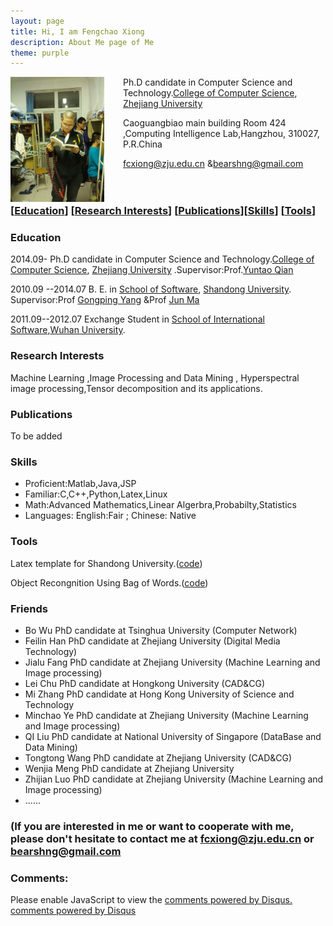 ```yaml
---
layout: page
title: Hi, I am Fengchao Xiong
description: About Me page of Me
theme: purple
---
```


<img src="/assets/images/pic.png" style="width:150px;height:200px;vertical-align:middle;float:left;margin-right:30px"> Ph.D candidate in Computer Science and Technology.<a href="http://www.cs.zju.edu.cn/">College of Computer Science</a>, <a href="http://www.zju.edu.cn/">Zhejiang University</a> 

Caoguangbiao main building Room 424 ,Computing Intelligence Lab,Hangzhou, 310027, P.R.China

<a href="mailto:fcxiong@zju.edu.cn">fcxiong@zju.edu.cn</a> &amp;<a href="mailto:bearshng@gmail.com">bearshng@gmail.com</a>
<br/><br/><br/>
<h3><a id="education-research-interests-publicationsskills-tools" class="anchor" href="#education-research-interests-publicationsskills-tools" aria-hidden="true"><span class="octicon octicon-link"></span></a>[<a href="#Education">Education</a>] [<a href="#Research">Research Interests</a>] [<a href="#Publications">Publications</a>][<a href="#Skills">Skills</a>] [<a href="#Tools">Tools</a>]</h3>

<h3>
<a id="education" class="anchor"  aria-hidden="true" name="Education"><span class="octicon octicon-link"></span>Education</a></h3>

<p>2014.09- Ph.D candidate in Computer Science and Technology.<a href="http://www.cs.zju.edu.cn/">College of Computer Science</a>, <a href="http://www.zju.edu.cn/">Zhejiang University</a> .Supervisor:Prof.<a href="http://www.cs.zju.edu.cn/people/qianyt/qianyt.htm">Yuntao Qian</a></p>

<p>2010.09 --2014.07 B. E. in <a href="http://www.sc.sdu.edu.cn/default.do"> School of Software</a>, <a href="http://www.sdu.edu.cn/"> Shandong University</a>. Supervisor:Prof <a href="http://mla.sdu.edu.cn/ygp.html"> Gongping Yang</a> &amp;Prof <a href="http://ir.sdu.edu.cn/%7Ejunma/%7Ejunma_en.htm">Jun Ma</a></p>

<p>2011.09--2012.07 Exchange Student in <a href="http://iss.whu.edu.cn/">School of International Software</a>,<a href="http://www.whu.edu.cn/">Wuhan University</a>.</p>
<h3>
<a id="research-interests" class="anchor"  aria-hidden="true" name="Research"><span class="octicon octicon-link"></span>Research Interests</a></h3>

<p>Machine Learning ,Image Processing and Data Mining , Hyperspectral image processing,Tensor decomposition and its applications.</p>

<h3>
<a id="publications" class="anchor"  aria-hidden="true" name="Publications"><span class="octicon octicon-link"></span>Publications</a></h3>
<p>To be added</p>

<h3>
<a id="skills" class="anchor"  aria-hidden="true" name="Skills"><span class="octicon octicon-link"></span>Skills</a></h3>

<p><ul>
<li>Proficient:Matlab,Java,JSP</li>
<li> Familiar:C,C++,Python,Latex,Linux</li>
<li>Math:Advanced Mathematics,Linear Algerbra,Probabilty,Statistics</li>
<li> Languages: English:Fair ; Chinese: Native</li>
   </ul>
 </p>

<h3>
<a id="tools" class="anchor"  aria-hidden="true" name="Tools"><span class="octicon octicon-link"></span>Tools</a></h3>

<p>Latex template for Shandong University.(<a href="https://github.com/bearshng/code/tree/master/SDUDesignLatex">code</a>)</p>
<p>Object Recongnition Using Bag of Words.(<a href="https://github.com/bearshng/code/tree/master/object%20Recongnition">code</a>)</p>
<h3>
<a id="friends" class="anchor"  aria-hidden="true" name="Friends"><span class="octicon octicon-link"></span>Friends</a></h3>

<ul>
<li>Bo Wu PhD candidate at   Tsinghua University    (Computer Network)</li>
<li>Feilin Han PhD candidate at   Zhejiang University (Digital Media Technology) </li>
<li>Jialu Fang PhD candidate at   Zhejiang University  (Machine Learning and Image processing)</li>
<li>Lei Chu PhD candidate at Hongkong University    (CAD&amp;CG)</li>
<li>Mi Zhang PhD candidate  at   Hong Kong University of Science and Technology</li>
<li>Minchao Ye PhD candidate at Zhejiang University    (Machine Learning and Image processing)</li>
<li>QI Liu PhD candidate  at National University of Singapore    (DataBase and Data Mining)</li>
<li>Tongtong Wang PhD candidate at   Zhejiang University (CAD&amp;CG)</li>
<li>Wenjia Meng PhD candidate at   Zhejiang University</li>
<li>Zhijian Luo PhD candidate at Zhejiang University    (Machine Learning and Image processing)</li>
<li>......
</li>
</ul>
<h3>(If you are interested in me or want to cooperate  with me, please don't hesitate to contact me at <a href="mailto:fcxiong@zju.edu.cn">fcxiong@zju.edu.cn</a> or <a href="mailto:bearshng@gmail.com">bearshng@gmail.com</a></h3>

### Comments:

<div id="disqus_thread"></div>
<script type="text/javascript">
  /* * * CONFIGURATION VARIABLES: EDIT BEFORE PASTING INTO YOUR WEBPAGE * * */
  var disqus_shortname = '{{site.disqushandler}}';

  /* * * DON'T EDIT BELOW THIS LINE * * */
  (function() {
      var dsq = document.createElement('script'); dsq.type = 'text/javascript'; dsq.async = true;
      dsq.src = '//' + disqus_shortname + '.disqus.com/embed.js';
      (document.getElementsByTagName('head')[0] || document.getElementsByTagName('body')[0]).appendChild(dsq);
  })();
</script>
<noscript>Please enable JavaScript to view the <a href="http://disqus.com/?ref_noscript">comments powered by Disqus.</a></noscript>
<a href="http://disqus.com" class="dsq-brlink">comments powered by <span class="logo-disqus">Disqus</span></a>
